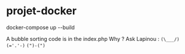 # projet-docker

docker-compose up --build

A bubble sorting code is in the index.php 
Why ? Ask Lapinou :
`(\___/)`  
`(='.'-)`
`(")-(")`
